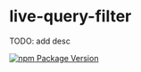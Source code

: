 # live-query-filter

TODO: add desc

[![npm Package Version](https://img.shields.io/npm/v/live-query-filter.svg?maxAge=3600)](https://www.npmjs.com/package/live-query-filter)
